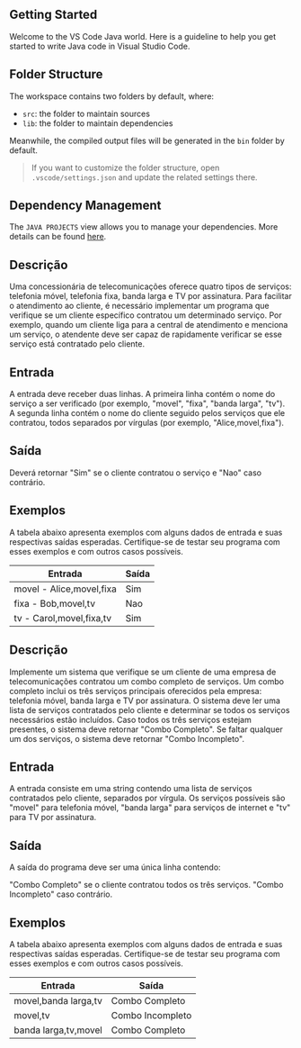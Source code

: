 ## Getting Started

Welcome to the VS Code Java world. Here is a guideline to help you get started to write Java code in Visual Studio Code.

## Folder Structure

The workspace contains two folders by default, where:

- `src`: the folder to maintain sources
- `lib`: the folder to maintain dependencies

Meanwhile, the compiled output files will be generated in the `bin` folder by default.

> If you want to customize the folder structure, open `.vscode/settings.json` and update the related settings there.

## Dependency Management

The `JAVA PROJECTS` view allows you to manage your dependencies. More details can be found [here](https://github.com/microsoft/vscode-java-dependency#manage-dependencies).



## Descrição
Uma concessionária de telecomunicações oferece quatro tipos de serviços: telefonia móvel, telefonia fixa, banda larga e TV por assinatura. Para facilitar o atendimento ao cliente, é necessário implementar um programa que verifique se um cliente específico contratou um determinado serviço. Por exemplo, quando um cliente liga para a central de atendimento e menciona um serviço, o atendente deve ser capaz de rapidamente verificar se esse serviço está contratado pelo cliente.

## Entrada
A entrada deve receber duas linhas. A primeira linha contém o nome do serviço a ser verificado (por exemplo, "movel", "fixa", "banda larga", "tv"). A segunda linha contém o nome do cliente seguido pelos serviços que ele contratou, todos separados por vírgulas (por exemplo, "Alice,movel,fixa").

## Saída
Deverá retornar "Sim" se o cliente contratou o serviço e "Nao" caso contrário.

## Exemplos
A tabela abaixo apresenta exemplos com alguns dados de entrada e suas respectivas saídas esperadas. Certifique-se de testar seu programa com esses exemplos e com outros casos possíveis.


|Entrada	        | Saída   |
| ---|---|
|movel - Alice,movel,fixa	|  Sim    |
|fixa - Bob,movel,tv	    |  Nao    | 
|tv - Carol,movel,fixa,tv |	   Sim|


## Descrição
Implemente um sistema que verifique se um cliente de uma empresa de telecomunicações contratou um combo completo de serviços. Um combo completo inclui os três serviços principais oferecidos pela empresa: telefonia móvel, banda larga e TV por assinatura. O sistema deve ler uma lista de serviços contratados pelo cliente e determinar se todos os serviços necessários estão incluídos. Caso todos os três serviços estejam presentes, o sistema deve retornar "Combo Completo". Se faltar qualquer um dos serviços, o sistema deve retornar "Combo Incompleto".

## Entrada
A entrada consiste em uma string contendo uma lista de serviços contratados pelo cliente, separados por vírgula. Os serviços possíveis são "movel" para telefonia móvel, "banda larga" para serviços de internet e "tv" para TV por assinatura.

## Saída
A saída do programa deve ser uma única linha contendo:

"Combo Completo" se o cliente contratou todos os três serviços.
"Combo Incompleto" caso contrário.
## Exemplos
A tabela abaixo apresenta exemplos com alguns dados de entrada e suas respectivas saídas esperadas. Certifique-se de testar seu programa com esses exemplos e com outros casos possíveis.

|Entrada	          |     Saída        |
|---|---|
|movel,banda larga,tv |	Combo Completo   |
|movel,tv	          | Combo Incompleto |
|banda larga,tv,movel |	Combo Completo   |